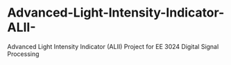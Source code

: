 # Advanced-Light-Intensity-Indicator-ALII-
Advanced Light Intensity Indicator (ALII) Project for EE 3024 Digital Signal Processing
